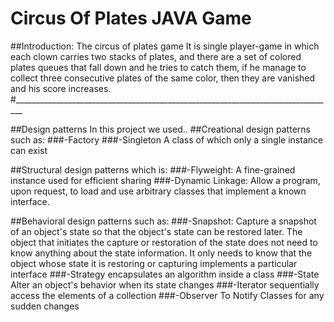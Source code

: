 # Circus Of Plates JAVA Game

##Introduction:
The circus of plates game It is single player-game in which each clown carries two stacks of plates, and there are a set of colored plates queues that fall down and he tries to catch them, if he manage to collect three consecutive plates of the same color, then they are vanished and his score increases. 
#________________________________________________________________________________

##Design patterns
In this project we used..
##Creational design patterns such as:
###-Factory
###-Singleton A class of which only a single instance can exist

##Structural design patterns which is:
###-Flyweight:
A fine-grained instance used for efficient sharing
###-Dynamic Linkage:
 Allow a program, upon request, to load and use arbitrary classes that implement a known interface.
 
##Behavioral design patterns such as:
###-Snapshot:
Capture a snapshot of an object's state so that the object's state can be restored later. The object that initiates the capture or restoration of the state does not need to know anything about the state information. It only needs to know that the object whose state it is restoring or capturing implements a particular interface
###-Strategy
encapsulates an algorithm inside a class
###-State
Alter an object's behavior when its state changes
###-Iterator
sequentially access the elements of a collection
###-Observer 
To Notify Classes for any sudden changes



